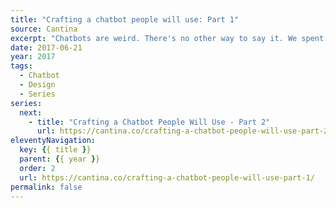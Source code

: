 ```yaml
---
title: "Crafting a chatbot people will use: Part 1"
source: Cantina
excerpt: "Chatbots are weird. There's no other way to say it. We spent the past month working on a chatbot project and it was one of the most difficult design problems I've faced in my professional career"
date: 2017-06-21
year: 2017
tags:
  - Chatbot
  - Design
  - Series
series:
  next:
    - title: "Crafting a Chatbot People Will Use - Part 2"
      url: https://cantina.co/crafting-a-chatbot-people-will-use-part-2/
eleventyNavigation:
  key: {{ title }}
  parent: {{ year }}
  order: 2
  url: https://cantina.co/crafting-a-chatbot-people-will-use-part-1/
permalink: false
---
```

